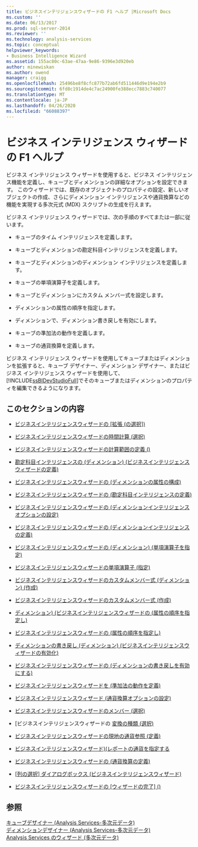 ```yaml
---
title: ビジネスインテリジェンスウィザードの F1 ヘルプ |Microsoft Docs
ms.custom: ''
ms.date: 06/13/2017
ms.prod: sql-server-2014
ms.reviewer: ''
ms.technology: analysis-services
ms.topic: conceptual
helpviewer_keywords:
- Business Intelligence Wizard
ms.assetid: 155ac80c-63ae-47aa-9e86-9396e3d920eb
author: minewiskan
ms.author: owend
manager: craigg
ms.openlocfilehash: 25496be8f8cfc877b72ab6fd511446d9e194e2b9
ms.sourcegitcommit: 6fd8c1914de4c7ac24900fe388ecc7883c740077
ms.translationtype: MT
ms.contentlocale: ja-JP
ms.lasthandoff: 04/26/2020
ms.locfileid: "66088397"
---
```

# <a name="business-intelligence-wizard-f1-help"></a>ビジネス インテリジェンス ウィザードの F1 ヘルプ
  ビジネス インテリジェンス ウィザードを使用すると、ビジネス インテリジェンス機能を定義し、キューブとディメンションの詳細なオプションを設定できます。 このウィザードでは、既存のオブジェクトのプロパティの設定、新しいオブジェクトの作成、さらにディメンション インテリジェンスや通貨換算などの機能を実現する多次元式 (MDX) スクリプトの生成を行えます。  
  
 ビジネス インテリジェンス ウィザードでは、次の手順のすべてまたは一部に従います。  
  
-   キューブのタイム インテリジェンスを定義します。  
  
-   キューブとディメンションの勘定科目インテリジェンスを定義します。  
  
-   キューブとディメンションのディメンション インテリジェンスを定義します。  
  
-   キューブの単項演算子を定義します。  
  
-   キューブとディメンションにカスタム メンバー式を設定します。  
  
-   ディメンションの属性の順序を指定します。  
  
-   ディメンションで、ディメンション書き戻しを有効にします。  
  
-   キューブの準加法の動作を定義します。  
  
-   キューブの通貨換算を定義します。  
  
 ビジネス インテリジェンス ウィザードを使用してキューブまたはディメンションを拡張すると、キューブ デザイナー、ディメンション デザイナー、またはビジネス インテリジェンス ウィザードを使用して、 [!INCLUDE[ssBIDevStudioFull](../includes/ssbidevstudiofull-md.md)]でそのキューブまたはディメンションのプロパティを編集できるようになります。  
  
## <a name="in-this-section"></a>このセクションの内容  
  
-   [ビジネスインテリジェンスウィザードの [拡張 &#40;の選択]&#41;](choose-enhancement-business-intelligence-wizard.md)  
  
-   [ビジネスインテリジェンスウィザードの時間計算 &#40;選択&#41;](choose-time-calculations-business-intelligence-wizard.md)  
  
-   [ビジネスインテリジェンスウィザードの計算範囲の定義 &#40;&#41;](define-scope-of-calculations-business-intelligence-wizard.md)  
  
-   [勘定科目インテリジェンスの &#40;ディメンション&#41; &#40;ビジネスインテリジェンスウィザードの定義&#41;](define-account-intelligence-dimension-business-intelligence-wizard.md)  
  
-   [ビジネスインテリジェンスウィザードの &#40;ディメンションの属性の構成&#41;](configure-dimension-attributes-business-intelligence-wizard.md)  
  
-   [ビジネスインテリジェンスウィザードの &#40;勘定科目インテリジェンスの定義&#41;](define-account-intelligence-business-intelligence-wizard.md)  
  
-   [ビジネスインテリジェンスウィザードの &#40;ディメンションインテリジェンスオプションの設定&#41;](set-dimension-intelligence-options-business-intelligence-wizard.md)  
  
-   [ビジネスインテリジェンスウィザードの &#40;ディメンションインテリジェンスの定義&#41;](define-dimension-intelligence-business-intelligence-wizard.md)  
  
-   [ビジネスインテリジェンスウィザードの &#40;ディメンション&#41; &#40;単項演算子を指定&#41;](specify-a-unary-operator-dimension-business-intelligence-wizard.md)  
  
-   [ビジネスインテリジェンスウィザードの単項演算子 &#40;指定&#41;](specify-a-unary-operator-business-intelligence-wizard.md)  
  
-   [ビジネスインテリジェンスウィザードのカスタムメンバー式 &#40;ディメンション&#41; &#40;作成&#41;](create-a-custom-member-formula-dimension-business-intelligence-wizard.md)  
  
-   [ビジネスインテリジェンスウィザードのカスタムメンバー式 &#40;作成&#41;](create-a-custom-member-formula-business-intelligence-wizard.md)  
  
-   [ディメンション&#41; &#40;ビジネスインテリジェンスウィザードの &#40;属性の順序を指定し&#41;](specify-attribute-ordering-dimension-business-intelligence-wizard.md)  
  
-   [ビジネスインテリジェンスウィザードの &#40;属性の順序を指定し&#41;](specify-attribute-ordering-business-intelligence-wizard.md)  
  
-   [ディメンションの書き戻し &#40;ディメンション&#41; &#40;ビジネスインテリジェンスウィザードの有効化&#41;](enable-dimension-writeback-dimension-business-intelligence-wizard.md)  
  
-   [ビジネスインテリジェンスウィザードの &#40;ディメンションの書き戻しを有効にする&#41;](enable-dimension-writeback-business-intelligence-wizard.md)  
  
-   [ビジネスインテリジェンスウィザードを &#40;準加法の動作を定義&#41;](define-semiadditive-behavior-business-intelligence-wizard.md)  
  
-   [ビジネスインテリジェンスウィザード &#40;通貨換算オプションの設定&#41;](set-currency-conversion-options-business-intelligence-wizard.md)  
  
-   [ビジネスインテリジェンスウィザードのメンバー &#40;選択&#41;](select-members-business-intelligence-wizard.md)  
  
-   [ビジネスインテリジェンスウィザードの [変換の種類 &#40;選択&#41;](select-conversion-type-business-intelligence-wizard.md)  
  
-   [ビジネスインテリジェンスウィザードの現地の通貨参照 &#40;定義&#41;](define-local-currency-reference-business-intelligence-wizard.md)  
  
-   [ビジネスインテリジェンスウィザード&#41;&#40;レポートの通貨を指定する](specify-reporting-currencies-business-intelligence-wizard.md)  
  
-   [ビジネスインテリジェンスウィザードの &#40;通貨換算の定義&#41;](define-currency-conversion-business-intelligence-wizard.md)  
  
-   [[列の選択] ダイアログボックス &#40;ビジネスインテリジェンスウィザード&#41;](select-a-column-dialog-box-business-intelligence-wizard.md)  
  
-   [ビジネスインテリジェンスウィザードの [ウィザードの完了] &#40;&#41;](completing-the-wizard-business-intelligence-wizard.md)  
  
## <a name="see-also"></a>参照  
 [キューブデザイナー &#40;Analysis Services-多次元データ&#41;](cube-designer-analysis-services-multidimensional-data.md)   
 [ディメンションデザイナー &#40;Analysis Services-多次元データ&#41;](dimension-designer-analysis-services-multidimensional-data.md)   
 [Analysis Services のウィザード &#40;多次元データ&#41;](analysis-services-wizards-multidimensional-data.md)  
  
  
